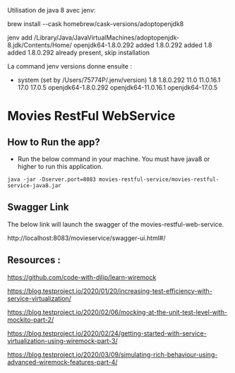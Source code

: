 Utilisation de java 8 avec jenv:

brew install --cask homebrew/cask-versions/adoptopenjdk8

jenv add /Library/Java/JavaVirtualMachines/adoptopenjdk-8.jdk/Contents/Home/
openjdk64-1.8.0.292 added
1.8.0.292 added
1.8 added
1.8.0.292 already present, skip installation

La command jenv versions donne ensuite :
* system (set by /Users/75774P/.jenv/version)
  1.8
  1.8.0.292
  11.0
  11.0.16.1
  17.0
  17.0.5
  openjdk64-1.8.0.292
  openjdk64-11.0.16.1
  openjdk64-17.0.5

# Movies RestFul WebService

## How to Run the app?

- Run the below command in your machine. You must have java8 or higher to run this application.

```
java -jar -Dserver.port=8083 movies-restful-service/movies-restful-service-java8.jar
```

## Swagger Link

The below link will launch the swagger of the movies-restful-web-service.

http://localhost:8083/movieservice/swagger-ui.html#/

## Resources :

https://github.com/code-with-dilip/learn-wiremock

https://blog.testproject.io/2020/01/20/increasing-test-efficiency-with-service-virtualization/

https://blog.testproject.io/2020/02/06/mocking-at-the-unit-test-level-with-mockito-part-2/

https://blog.testproject.io/2020/02/24/getting-started-with-service-virtualization-using-wiremock-part-3/

https://blog.testproject.io/2020/03/09/simulating-rich-behaviour-using-advanced-wiremock-features-part-4/